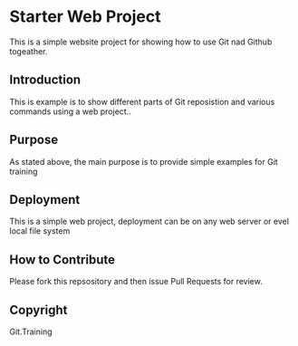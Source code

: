 # Starter Web Project

This is a simple website project for showing how to use Git nad Github togeather.
## Introduction

This is example is to show different parts of Git reposistion and various commands using a web project..

## Purpose

As stated above, the main purpose is to provide simple examples for Git training

## Deployment

This is a simple web project, deployment can be on any web server or evel local file system

## How to Contribute

Please fork this repsository and then issue  Pull Requests for review.

## Copyright
Git.Training
